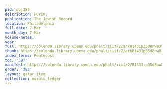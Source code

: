 ```yaml
---
pid: obj383
description: Purim.
publication: The Jewish Record
location: Philadelphia
full_date: 7-Mar
month_day: 7-Mar
volume-notes:
year:
full: https://colenda.library.upenn.edu/phalt/iiif/2/ark81431p35d8nw83%2FSHA256E-s7185904--e782f701cc9b8d91e81f6c95f4ce1d3f54058259c6cf479f1bb8b6a2e17be088.jpeg/full/3500,/0/default.jpg
thumb: https://colenda.library.upenn.edu/phalt/iiif/2/ark81431p35d8nw83%2FSHA256E-s7185904--e782f701cc9b8d91e81f6c95f4ce1d3f54058259c6cf479f1bb8b6a2e17be088.jpeg/full/!200,200/0/default.jpg
index_terms: Pentecost
toc: '397'
manifest: https://colenda.library.upenn.edu/phalt/iiif/2/81431-p35d8nw83/manifest
order: '382'
layout: qatar_item
collection: morais_ledger
---
```


